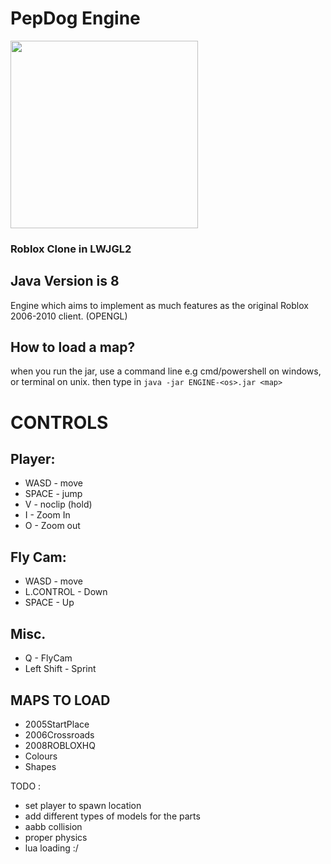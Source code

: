 # PepDog Engine

<img src="https://github.com/oikmo/RBXL-Loader/assets/78755068/29814e11-c557-41cd-81d7-a0afbb9c8f2a" width="300">

### Roblox Clone in LWJGL2

## Java Version is 8

Engine which aims to implement as much features as the original Roblox 2006-2010 client. (OPENGL)

## How to load a map?
when you run the jar, use a command line e.g cmd/powershell on windows, or terminal on unix.
then type in ```java -jar ENGINE-<os>.jar <map>```

# CONTROLS
## Player:
- WASD - move
- SPACE - jump
- V - noclip (hold)
- I - Zoom In
- O - Zoom out

## Fly Cam:
- WASD - move
- L.CONTROL - Down
- SPACE - Up

## Misc.
- Q - FlyCam
- Left Shift - Sprint

## MAPS TO LOAD
- 2005StartPlace
- 2006Crossroads
- 2008ROBLOXHQ
- Colours
- Shapes

TODO : 
- set player to spawn location
- add different types of models for the parts
- aabb collision
- proper physics
- lua loading :/
